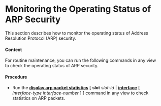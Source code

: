 Monitoring the Operating Status of ARP Security
===============================================

This section describes how to monitor the operating status of Address Resolution Protocol (ARP) security.

#### Context

For routine maintenance, you can run the following commands in any view to check the operating status of ARP security.


#### Procedure

* Run the [**display arp packet statistics**](cmdqueryname=display+arp+packet+statistics) [ **slot** *slot-id* | [**interface**](cmdqueryname=interface) [ *interface-type* *interface-number* ] ] command in any view to check statistics on ARP packets.